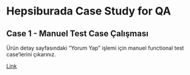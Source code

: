 # Hepsiburada Case Study for QA

## Case 1 - Manuel Test Case Çalışması

Ürün detay sayfasındaki “Yorum Yap” işlemi için manuel functional test case’lerini çıkarınız.

[Link](https://github.com/MustafaSelimG/HepsiburadaCaseStudy/tree/main/ManuelTestCaseCalismasi)


